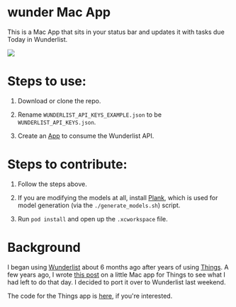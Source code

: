 # wunder Mac App

This is a Mac App that sits in your status bar and updates it with tasks
due Today in Wunderlist.

![](https://cl.ly/102U2P010I2E/Screen%20Shot%202017-04-10%20at%2011.54.11.png)

# Steps to use:

1) Download or clone the repo.

2) Rename `WUNDERLIST_API_KEYS_EXAMPLE.json` to be `WUNDERLIST_API_KEYS.json`.

3) Create an [App](https://developer.wunderlist.com/apps) to consume the Wunderlist API.

# Steps to contribute:

1. Follow the steps above.

2. If you are modifying the models at all, install [Plank](https://github.com/pinterest/plank), which is used for model generation (via the `./generate_models.sh`) script.

3. Run `pod install` and open up the `.xcworkspace` file.

# Background

I began using [Wunderlist](https://wunderlist.com) about 6 months ago after years of using [Things](http://culturedcode.com/things/). A few years ago, I wrote [this post](https://medium.com/@connor/thngs-app-or-how-i-get-stuff-done-dae36a43277a) on a little Mac app for Things to see what I had left to do that day. I decided to port it over to Wunderlist last weekend.

The code for the Things app is [here](https://github.com/connor/thngs),
if you're interested.

